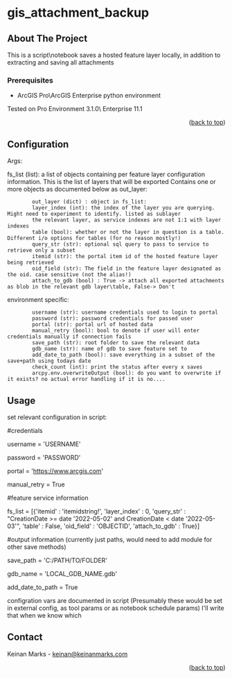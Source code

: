 # gis_attachment_backup
<div id="top"></div>




<!-- ABOUT THE PROJECT -->
## About The Project


This is a script\notebook saves a hosted feature layer locally, in addition to extracting and saving all attachments



### Prerequisites


* ArcGIS Pro\ArcGIS Enterprise python environment

Tested on Pro Environment 3.1.0\ Enterprise 11.1


<p align="right">(<a href="#top">back to top</a>)</p>



## Configuration
Args:

fs_list (list): 
a list of objects containing per feature layer configuration information.
This is the list of layers that will be exported
Contains one or more objects as documented below as out_layer:

            out_layer (dict) : object in fs_list:
            layer_index (int): the index of the layer you are querying. Might need to experiment to identify. listed as sublayer
            the relevant layer, as service indexes are not 1:1 with layer indexes
            table (bool): whether or not the layer in question is a table. Different i/o options for tables (for no reason mostly!)
            query_str (str): optional sql query to pass to service to retrieve only a subset
            itemid (str): the portal item id of the hosted feature layer being retrieved
            oid_field (str): The field in the feature layer designated as the oid. case sensitive (not the alias!)
            attach_to_gdb (bool) : True -> attach all exported attachments as blob in the relevant gdb layer\table, False-> Don't

environment specific:

            username (str): username credentials used to login to portal
            password (str): password credentials for passed user
            portal (str): portal url of hosted data
            manual_retry (bool): bool to denote if user will enter credentials manually if connection fails
            save_path (str): root folder to save the relevant data
            gdb_name (str): name of gdb to save feature set to
            add_date_to_path (bool): save everything in a subset of the save+path using todays date
            check_count (int): print the status after every x saves
            arcpy.env.overwriteOutput (bool): do you want to overwrite if it exists? no actual error handling if it is no....

<!-- USAGE EXAMPLES -->
## Usage

set relevant configuration in script:

#credentials


username = 'USERNAME'

password = 'PASSWORD'

portal = 'https://www.arcgis.com'

manual_retry = True


#feature service information


fs_list = [{'itemid' : 'itemidstring!',
            'layer_index' : 0,
            'query_str' : "CreationDate >= date '2022-05-02' and CreationDate < date '2022-05-03'",
            'table' : False,
            'oid_field' : 'OBJECTID',
            'attach_to_gdb' : True}]

#output information (currently just paths, would need to add module for other save methods)


save_path = 'C:/PATH/TO/FOLDER'

gdb_name = 'LOCAL_GDB_NAME.gdb'

add_date_to_path = True



configration vars are documented in script
(Presumably these would be set in external config, as tool params or as notebook schedule params)
I'll write that when we know which


<!-- CONTACT -->
## Contact

Keinan Marks -  keinan@keinanmarks.com


<p align="right">(<a href="#top">back to top</a>)</p>


